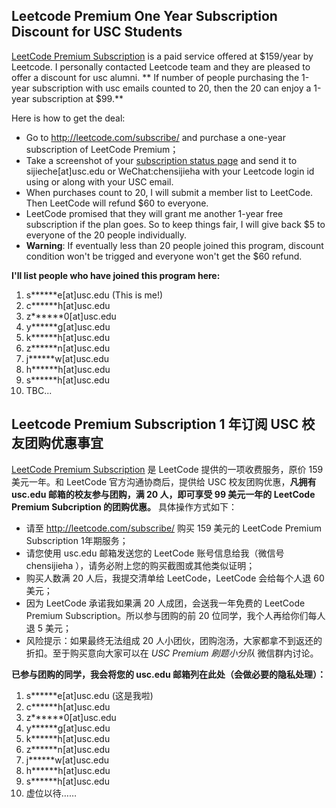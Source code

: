 ## Leetcode Premium One Year Subscription Discount for USC Students
[LeetCode Premium Subscription](http://leetcode.com/subscribe/) is a paid service offered at $159/year by Leetcode. I personally contacted Leetcode team and they are pleased to offer a discount for usc alumni. ** If number of people purchasing the 1-year subscription with usc emails counted to 20, then the 20 can enjoy a 1-year subscription at $99.** 

Here is how to get the deal:

* Go to http://leetcode.com/subscribe/ and purchase a one-year subscription of LeetCode Premium；
* Take a screenshot of your [subscription status page](http://leetcode.com/subscription/) and send it to sijieche[at]usc.edu or WeChat:chensijieha with your Leetcode login id using or along with your USC email.
* When purchases count to 20, I will submit a member list to LeetCode. Then LeetCode will refund $60 to everyone.
* LeetCode promised that they will grant me another 1-year free subscription if the plan goes. So to keep things fair, I will give back $5 to everyone of the 20 people individually.
* **Warning**: If eventually less than 20 people joined this program,  discount condition won't be trigged and everyone won't get the $60 refund.

**I'll list people who have joined this program here:**

1. s******e[at]usc.edu (This is me!)
2. c******h[at]usc.edu
3. z******0[at]usc.edu
4. y******g[at]usc.edu
5. k******h[at]usc.edu
6. z******n[at]usc.edu
7. j******w[at]usc.edu
8. h******h[at]usc.edu
9. s******h[at]usc.edu
10. TBC...




## Leetcode Premium Subscription 1 年订阅 USC 校友团购优惠事宜


[LeetCode Premium Subscription](http://leetcode.com/subscribe/) 是 LeetCode 提供的一项收费服务，原价 159 美元一年。和 LeetCode 官方沟通协商后，提供给 USC 校友团购优惠，**凡拥有 usc.edu 邮箱的校友参与团购，满 20 人，即可享受 99 美元一年的 LeetCode Premium Subcription 的团购优惠。** 具体操作方式如下：

* 请至 http://leetcode.com/subscribe/ 购买 159 美元的 LeetCode Premium Subscription 1年期服务；
* 请您使用 usc.edu 邮箱发送您的 LeetCode 账号信息给我（微信号 chensijieha ），请务必附上您的购买截图或其他类似证明；
* 购买人数满 20 人后，我提交清单给 LeetCode，LeetCode 会给每个人退 60 美元；
* 因为 LeetCode 承诺我如果满 20 人成团，会送我一年免费的 LeetCode Premium Subscription。所以参与团购的前 20 位同学，我个人再给你们每人退 5 美元；
* 风险提示：如果最终无法组成 20 人小团伙，团购泡汤，大家都拿不到返还的折扣。至于购买意向大家可以在 *USC Premium 刷题小分队* 微信群内讨论。

**已参与团购的同学，我会将您的 usc.edu 邮箱列在此处（会做必要的隐私处理）：**

1. s******e[at]usc.edu (这是我啦)
2. c******h[at]usc.edu
3. z******0[at]usc.edu
4. y******g[at]usc.edu
5. k******h[at]usc.edu
6. z******n[at]usc.edu
7. j******w[at]usc.edu
8. h******h[at]usc.edu
9. s******h[at]usc.edu
10. 虚位以待……

